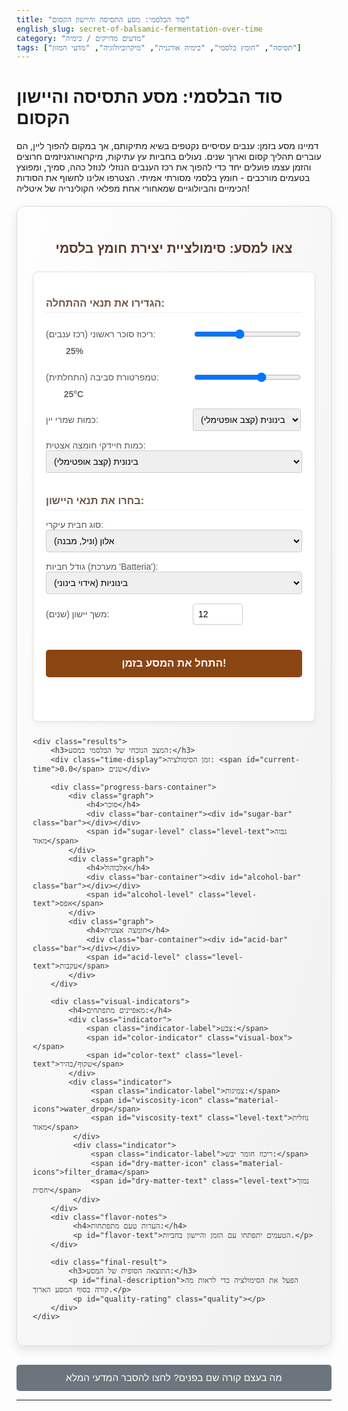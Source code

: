 ```yaml
---
title: "סוד הבלסמי: מסע התסיסה והיישון הקסום"
english_slug: secret-of-balsamic-fermentation-over-time
category: "מדעים מדויקים / כימיה"
tags: ["תסיסה", "חומץ בלסמי", "כימיה אורגנית", "מיקרוביולוגיה", "מדעי המזון"]
---
```

# סוד הבלסמי: מסע התסיסה והיישון הקסום

דמיינו מסע בזמן: ענבים עסיסיים נקטפים בשיא מתיקותם, אך במקום להפוך ליין, הם עוברים תהליך קסום וארוך שנים. נעולים בחביות עץ עתיקות, מיקרואורגניזמים חרוצים והזמן עצמו פועלים יחד כדי להפוך את רכז הענבים הנוזלי לנוזל כהה, סמיך, ומפוצץ בטעמים מורכבים - חומץ בלסמי מסורתי אמיתי. הצטרפו אלינו לחשוף את הסודות הכימיים והביולוגיים שמאחורי אחת מפלאי הקולינריה של איטליה!

<div class="simulation-app">
    <h2>צאו למסע: סימולציית יצירת חומץ בלסמי</h2>
    <div class="controls">
        <h3>הגדירו את תנאי ההתחלה:</h3>
        <div class="control-group">
            <div>
                <label for="sugar-concentration">ריכוז סוכר ראשוני (רכז ענבים):</label>
                <input type="range" id="sugar-concentration" min="18" max="35" value="25">
                <span id="sugar-value" class="value-display">25%</span>
            </div>
            <div>
                <label for="initial-temp">טמפרטורת סביבה (התחלתית):</label>
                <input type="range" id="initial-temp" min="15" max="30" value="25">
                <span id="temp-value" class="value-display">25°C</span>
            </div>
            <div>
                <label for="yeast-concentration">כמות שמרי יין:</label>
                <select id="yeast-concentration">
                    <option value="low">נמוכה (תסיסה איטית)</option>
                    <option value="medium" selected>בינונית (קצב אופטימלי)</option>
                    <option value="high">גבוהה (תסיסה מהירה)</option>
                </select>
            </div>
            <div>
                <label for="bacteria-concentration">כמות חיידקי חומצה אצטית:</label>
                <select id="bacteria-concentration">
                    <option value="low">נמוכה (חומציות חלשה)</option>
                    <option value="medium" selected>בינונית (קצב אופטימלי)</option>
                    <option value="high">גבוהה (חומציות מהירה)</option>
                </select>
            </div>
        </div>
        <h3>בחרו את תנאי היישון:</h3>
        <div class="control-group">
            <div>
                <label for="barrel-type">סוג חבית עיקרי:</label>
                <select id="barrel-type">
                    <option value="oak">אלון (וניל, מבנה)</option>
                    <option value="cherry">דובדבן (פירותיות עדינה)</option>
                    <option value="chestnut">ערמון (גוון אגוזי/מעושן)</option>
                    <option value="mixed">מעורב (מורכבות טעמים)</option>
                </select>
            </div>
            <div>
                <label for="barrel-size">גודל חביות (מערכת 'Batteria'):</label>
                <select id="barrel-size">
                    <option value="large">גדולות (אידוי איטי)</option>
                    <option value="medium" selected>בינוניות (אידוי בינוני)</option>
                    <option value="small">קטנות (אידוי מהיר, ריכוז)</option>
                </select>
            </div>
            <div>
                <label for="aging-time">משך יישון (שנים):</label>
                <input type="number" id="aging-time" min="1" max="50" value="12">
            </div>
        </div>
        <button id="run-simulation">התחל את המסע בזמן!</button>
        <p id="simulation-status" class="status-message"></p>
    </div>

    <div class="results">
        <h3>המצב הנוכחי של הבלסמי במסע:</h3>
        <div class="time-display">זמן הסימולציה: <span id="current-time">0.0</span> שנים</div>

        <div class="progress-bars-container">
            <div class="graph">
                <h4>סוכר</h4>
                <div class="bar-container"><div id="sugar-bar" class="bar"></div></div>
                <span id="sugar-level" class="level-text">גבוה מאוד</span>
            </div>
            <div class="graph">
                <h4>אלכוהול</h4>
                <div class="bar-container"><div id="alcohol-bar" class="bar"></div></div>
                <span id="alcohol-level" class="level-text">אפס</span>
            </div>
            <div class="graph">
                <h4>חומצה אצטית</h4>
                <div class="bar-container"><div id="acid-bar" class="bar"></div></div>
                <span id="acid-level" class="level-text">עקבות</span>
            </div>
        </div>

        <div class="visual-indicators">
            <h4>מאפיינים מתפתחים:</h4>
            <div class="indicator">
                <span class="indicator-label">צבע:</span>
                <span id="color-indicator" class="visual-box"></span>
                <span id="color-text" class="level-text">שקוף/בהיר</span>
            </div>
            <div class="indicator">
                 <span class="indicator-label">צמיגות:</span>
                 <span id="viscosity-icon" class="material-icons">water_drop</span>
                 <span id="viscosity-text" class="level-text">נוזלית מאוד</span>
             </div>
             <div class="indicator">
                 <span class="indicator-label">ריכוז חומר יבש:</span>
                 <span id="dry-matter-icon" class="material-icons">filter_drama</span>
                 <span id="dry-matter-text" class="level-text">נמוך יחסית</span>
             </div>
        </div>
        <div class="flavor-notes">
             <h4>הערות טעם מתפתחות:</h4>
             <p id="flavor-text">הטעמים יתפתחו עם הזמן והיישון בחביות.</p>
        </div>

        <div class="final-result">
            <h3>התוצאה הסופית של המסע:</h3>
            <p id="final-description">הפעל את הסימולציה כדי לראות מה קורה בסוף המסע הארוך.</p>
             <p id="quality-rating" class="quality"></p>
        </div>
    </div>
</div>

<style>
    /* Import Google Fonts & Icons */
    @import url('https://fonts.googleapis.com/css2?family=Alef:wght@400;700&family=Rubik:wght@400;500;700&display=swap');
    @import url('https://fonts.googleapis.com/icon?family=Material+Icons');

    .simulation-app {
        font-family: 'Rubik', sans-serif;
        max-width: 960px;
        margin: 20px auto;
        padding: 25px;
        border: 1px solid #dcdcdc;
        border-radius: 12px;
        background: linear-gradient(to bottom right, #fefefe, #f0f0f0);
        box-shadow: 0 8px 16px rgba(0, 0, 0, 0.1);
        color: #333;
    }
    .simulation-app h2 {
        text-align: center;
        color: #5a3a2b; /* Rich brown */
        font-family: 'Alef', sans-serif;
        margin-bottom: 25px;
    }
     .simulation-app h3 {
        color: #705545; /* Slightly lighter brown */
        margin-top: 20px;
        margin-bottom: 15px;
        padding-bottom: 5px;
        border-bottom: 1px solid #eee;
     }

    .controls, .results {
        margin-bottom: 25px;
        padding: 20px;
        border: 1px solid #e0e0e0;
        border-radius: 8px;
        background-color: #ffffff;
        box-shadow: 0 4px 8px rgba(0, 0, 0, 0.05);
    }
    .control-group {
        margin-bottom: 20px;
    }
    .controls div {
        margin-bottom: 15px;
        display: flex;
        align-items: center;
        flex-wrap: wrap; /* Allow wrapping on smaller screens */
    }
    .controls label {
        display: inline-block;
        width: 220px; /* Increased width for labels */
        margin-right: 15px;
        font-weight: 500; /* Medium weight */
        color: #555;
        flex-shrink: 0; /* Prevent label from shrinking */
    }
    .controls input[type="range"], .controls select, .controls input[type="number"] {
        vertical-align: middle;
        flex-grow: 1; /* Allow inputs to take available space */
        padding: 8px;
        border: 1px solid #ccc;
        border-radius: 4px;
        font-size: 1em;
    }
     .controls input[type="number"] {
        flex-grow: 0;
        width: 80px; /* Fixed width for number input */
     }
    .value-display {
        display: inline-block;
        min-width: 50px; /* Ensure space for value */
        text-align: right;
        margin-left: 10px;
        font-weight: bold;
        color: #666;
    }

    .controls button {
        display: block;
        width: 100%;
        padding: 12px;
        background-color: #8b4513; /* SaddleBrown - balsamic color */
        color: white;
        border: none;
        border-radius: 5px;
        font-size: 1.2em;
        font-weight: 700;
        cursor: pointer;
        margin-top: 25px;
        transition: background-color 0.3s ease;
    }
    .controls button:hover {
        background-color: #a0522d; /* Siennna */
    }
     .controls button:disabled {
         background-color: #ccc;
         cursor: not-allowed;
     }

    .status-message {
        text-align: center;
        margin-top: 15px;
        font-size: 1em;
        color: #5a3a2b;
        min-height: 1.5em; /* Reserve space */
    }

    .progress-bars-container {
        display: flex;
        justify-content: space-around;
        margin-bottom: 20px;
        gap: 15px; /* Space between bars */
    }
    .graph {
        text-align: center;
        width: 32%; /* Slightly less than 1/3 to account for gap */
        font-weight: 500;
    }
     .graph h4 {
         margin-top: 0;
         margin-bottom: 8px;
         color: #555;
     }
    .bar-container {
        width: 100%;
        height: 25px; /* Taller bars */
        border: 1px solid #ccc;
        border-radius: 4px;
        overflow: hidden;
        margin-bottom: 8px;
        background-color: #eee;
    }
    .bar {
        height: 100%;
        width: 0%; /* Initial state */
        transition: width 0.1s linear; /* Smooth animation */
    }
    #sugar-bar { background: linear-gradient(to right, #ffda63, #f7b731); } /* Warm yellow/orange */
    #alcohol-bar { background: linear-gradient(to right, #87ceeb, #4682b4); } /* SkyBlue/SteelBlue */
    #acid-bar { background: linear-gradient(to right, #e9967a, #cd5c5c); } /* Light red/IndianRed */

    .level-text {
        font-weight: bold;
        color: #666;
    }

    .visual-indicators {
        margin-top: 20px;
        padding-top: 15px;
        border-top: 1px dashed #ccc;
    }
    .visual-indicators h4 {
         margin-top: 0;
         margin-bottom: 15px;
         color: #555;
    }
    .indicator {
        margin-bottom: 12px;
        font-weight: 500;
        display: flex;
        align-items: center;
        color: #555;
    }
     .indicator-label {
         display: inline-block;
         width: 150px; /* Align labels */
         flex-shrink: 0;
     }
     .material-icons {
         font-size: 1.4em;
         margin-right: 8px;
         color: #8b4513; /* Balsamic color for icons */
     }
    .visual-box {
        display: inline-block;
        width: 40px; /* Larger color box */
        height: 25px;
        border: 1px solid #333;
        vertical-align: middle;
        margin-right: 10px;
        background-color: #fff; /* Default light color */
        transition: background-color 0.5s ease; /* Smooth color transition */
         box-shadow: inset 0 0 5px rgba(0,0,0,0.2);
    }
     #viscosity-icon { color: #007bff; /* Blueish for liquid flow */ }
     #dry-matter-icon { color: #8b4513; /* Brown for concentration */ }


    .flavor-notes {
        margin-top: 20px;
         padding-top: 15px;
        border-top: 1px dashed #ccc;
    }
     .flavor-notes h4 {
         margin-top: 0;
         margin-bottom: 10px;
          color: #555;
     }
     #flavor-text {
         font-style: italic;
         color: #777;
     }

    .final-result {
        margin-top: 25px;
        padding-top: 20px;
        border-top: 2px solid #8b4513; /* Stronger separator */
        text-align: center;
    }
     .final-result h3 {
         color: #5a3a2b;
         margin-bottom: 15px;
         border-bottom: none;
     }
    #final-description {
        font-size: 1.1em;
        line-height: 1.6;
        color: #444;
    }
     .quality {
         font-size: 1.2em;
         font-weight: bold;
         margin-top: 10px;
         min-height: 1.5em; /* Reserve space */
     }
    .quality.good { color: #28a745; } /* Green */
    .quality.medium { color: #ffc107; } /* Yellow */
    .quality.poor { color: #dc3545; } /* Red */

    #toggleExplanation {
        display: block;
        width: 100%;
        padding: 12px;
        margin-top: 30px;
        background-color: #6c757d; /* Gray */
        color: white;
        border: none;
        border-radius: 5px;
        font-size: 1.1em;
        cursor: pointer;
        text-align: center;
        transition: background-color 0.3s ease;
        font-family: 'Rubik', sans-serif;
        font-weight: 500;
    }
    #toggleExplanation:hover {
        background-color: #5a6268;
    }

    .explanation-section {
        margin-top: 20px;
        padding: 25px;
        border: 1px solid #dcdcdc;
        border-radius: 12px;
        background: #f9f9f9;
        color: #333;
        font-family: 'Rubik', sans-serif;
        line-height: 1.6;
    }
    .explanation-section h2, .explanation-section h3 {
         color: #5a3a2b;
         font-family: 'Alef', sans-serif;
    }
    .explanation-section h3 {
        margin-top: 20px;
        margin-bottom: 10px;
         border-bottom: 1px dashed #ccc;
         padding-bottom: 3px;
         color: #705545;
    }
     .explanation-section ul {
         margin-top: 10px;
         margin-bottom: 15px;
         padding-left: 20px;
     }
     .explanation-section li {
         margin-bottom: 8px;
     }
    .hidden {
        display: none;
    }

     /* Responsive adjustments */
     @media (max-width: 768px) {
         .controls label {
             width: 100%; /* Full width for labels on smaller screens */
             margin-right: 0;
             margin-bottom: 5px;
         }
         .controls div {
             flex-direction: column;
             align-items: flex-start;
         }
         .controls input[type="range"], .controls select, .controls input[type="number"] {
              width: 100%; /* Full width for inputs */
         }
          .value-display {
              text-align: left;
              margin-left: 0;
              margin-top: 5px;
              width: 100%;
          }
         .progress-bars-container {
             flex-direction: column;
             gap: 20px;
         }
         .graph {
             width: 100%;
         }
         .indicator {
             flex-direction: column;
             align-items: flex-start;
         }
         .indicator-label {
             width: 100%;
             margin-bottom: 5px;
         }
         .visual-box {
             margin-right: 5px;
         }
     }

</style>

<button id="toggleExplanation">מה בעצם קורה שם בפנים? לחצו להסבר המדעי המלא</button>

<div id="explanation" class="explanation-section hidden">
    <h2>המסע המולקולרי: הסבר מעמיק על קסם הבלסמי</h2>

    <h3>הבסיס: רכז ענבים מבושל ('Mosto Cotto')</h3>
    <p>המסע מתחיל לא מענבים שלמים, אלא מרכז ענבים טרי שבושל ארוכות על אש נמוכה. הבישול מרכז את הסוכרים, מעקר אותו באופן חלקי, ומתחיל תגובות מאיאר ראשוניות שתורמות לצבע ולטעמים ראשוניים. התוצר הוא נוזל מתוק ועשיר, אך עדיין לא חומץ.</p>

    <h3>השלב הראשון: מתיקות הופכת לאלכוהול (תסיסה כוהלית)</h3>
    <p>כשהרכז המבושל מתקרר ומועבר לחבית הראשונה (או למכל), נכנסים לפעולה שמרים - בעיקר <i>Saccharomyces cerevisiae</i>, אותם שמרים ותיקים שמשמשים לייצור יין. הם מוצאים ברכז סוכר בשפע ומתחילים "לאכול" אותו, תוך פליטת אלכוהול (אתנול) ופחמן דו-חמצני כתוצרי לוואי. זהו תהליך אנאירובי (שאינו דורש חמצן רב).</p>
    <ul>
        <li><strong>הגיבורים המיקרוסקופיים:</strong> שמרים חרוצים.</li>
        <li><strong>ההמרה הכימית:</strong> סוכרים (גלוקוז, פרוקטוז) &rarr; אתנול + פחמן דו-חמצני.</li>
        <li><strong>גורמים קריטיים:</strong> טמפרטורה נוחה לשמרים, ריכוז סוכר (יותר סוכר = פוטנציאל ליותר אלכוהול), זמינות חומרים מזינים לשמרים. השלב הזה קצר יחסית, בעיקר בחודשים הראשונים.</li>
    </ul>

    <h3>השלב השני: האלכוהול הופך לחומציות (תסיסה אצטית)</h3>
    <p>לאחר שרוב הסוכר הומר לאלכוהול, נכנסים לתמונה גיבורים אחרים: חיידקי חומצה אצטית (כמו <i>Acetobacter</i> ו-<i>Gluconobacter</i>). חיידקים אלו הם אירוביים - הם זקוקים לחמצן כדי לפעול. הם לוקחים את האלכוהול שנוצר בשלב הראשון ובתהליך חימצון ממירים אותו לחומצה אצטית - המרכיב העיקרי בחומץ.</p>
    <ul>
        <li><strong>הגיבורים המיקרוסקופיים:</strong> חיידקים נושמי חמצן.</li>
        <li><strong>ההמרה הכימית:</strong> אתנול + חמצן &rarr; חומצה אצטית + מים.</li>
        <li><strong>גורמים קריטיים:</strong> נוכחות חמצן (פתחי החביות קריטיים כאן!), טמפרטורה מתאימה לחיידקים, ריכוז אלכוהול (חייבים אלכוהול כדי לייצר חומצה!), וגם ריכוז החומצה עצמה (ריכוז חומצה גבוה מדי יכול לעכב ואף להרוג את החיידקים).</li>
    </ul>

    <h3>השלב המכריע: היישון הארוך במערכת החביות ('Batteria')</h3>
    <p>זהו סוד הקסם האמיתי של הבלסמי המסורתי. הנוזל, שכעת הוא תערובת של אלכוהול, חומצה אצטית, סוכרים שיוריים ותרכובות רבות מהענבים, מועבר לסדרה של חביות עץ מסוגים וגדלים שונים, המסודרות מהגדול לקטן (ה-'Batteria'). כאן מתרחש תהליך איטי, ממושך ומורכב בן שנים רבות (לפחות 12!).</p>
    <ul>
        <li><strong>התרכזות באמצעות אידוי:</strong> חביות העץ אינן אטומות לחלוטין. דרך נקבוביות העץ ובמיוחד דרך פתח קטן בחבית המכוסה ברשת למניעת כניסת חרקים, מים מתאדים באיטיות. האלכוהול והחומצות מתאדים פחות מהמים, כך שהנוזל הנותר הופך מרוכז, סמיך ועשיר יותר. קצב האידוי תלוי בגודל החבית (קטנות מתאדות מהר יותר) ובתנאי הסביבה (טמפרטורה, לחות).</li>
        <li><strong>אינטראקציה עם העץ:</strong> סוגי עץ שונים (אלון, ערמון, דובדבן, תות, אפרסק) תורמים טעמים, צבעים ותרכובות ארומטיות שונות לנוזל. אלון תורם וניל וטאנינים, דובדבן פירותיות, ערמון גוון אגוזי ועוד. החביות הקטנות יותר בעלות שטח פנים יחסית גדול לנפח, ולכן ההשפעה שלהן על הטעם והריכוז גדולה יותר.</li>
        <li><strong>פיתוח טעמים מורכבים:</strong> במהלך היישון, מתרחשות אינספור תגובות כימיות איטיות: יצירת אסטרים (תרכובות ארומטיות המעניקות ריחות פירותיים ופרחוניים), המשך תגובות מאיאר (המעמיקות את הצבע הכהה ומוסיפות טעמים קלויים וקרמליים), ופירוק איטי של חומרים מסוימים. תגובות אלו הופכות את הפרופיל הכימי והארומטי של החומץ למורכב ועשיר לאין שיעור מחומץ רגיל.</li>
        <li><strong>שיטת ה-'Transvaso' (העברה שנתית):</strong> מדי שנה, כמות קטנה של חומץ נלקחת מהחבית הקטנה ביותר ב'באטריה' לצורך בקבוק. החבית הריקה הזו מתמלאת בנוזל מהחבית הגדולה יותר שלפניה בסדרה. תהליך זה ממשיך במעלה הסדרה, עד שהחבית הגדולה ביותר מתמלאת ברכז ענבים מבושל חדש (או חומץ צעיר מהשנה הקודמת שהתחיל את המסע). שיטה זו יוצרת תהליך ערבוב הדרגתי ומבטיחה שגם החומץ הצעיר ביותר "יתחנך" על ידי החומץ הוותיק יותר, תוך שמירה על סגנון עקבי לאורך עשרות ואף מאות שנים.</li>
    </ul>

    <h3>התוצאה: נוזל זהב כהה</h3>
    <p>לאחר שנים רבות (12, 25, או אפילו יותר!), מתקבל חומץ בלסמי מסורתי אמיתי - נוזל סמיך כסירופ, כהה כמעט שחור, בעל איזון מושלם בין מתיקות, חומציות, ומורכבות טעמים וארומות שנוצרו מהענבים, התסיסה, העץ והזמן. איכותו נמדדת בצמיגותו, עומק צבעו, ובפרופיל הטעמים והריחות העשיר שלו.</p>
</div>

<script>
    document.addEventListener('DOMContentLoaded', () => {
        // Get control elements
        const sugarRange = document.getElementById('sugar-concentration');
        const sugarValueSpan = document.getElementById('sugar-value');
        const tempRange = document.getElementById('initial-temp');
        const tempValueSpan = document.getElementById('temp-value');
        const yeastSelect = document.getElementById('yeast-concentration');
        const bacteriaSelect = document.getElementById('bacteria-concentration');
        const barrelTypeSelect = document.getElementById('barrel-type');
        const barrelSizeSelect = document.getElementById('barrel-size');
        const agingTimeInput = document.getElementById('aging-time');
        const runButton = document.getElementById('run-simulation');
        const statusMessage = document.getElementById('simulation-status');

        // Get results elements
        const currentTimeSpan = document.getElementById('current-time');
        const sugarBar = document.getElementById('sugar-bar');
        const alcoholBar = document.getElementById('alcohol-bar');
        const acidBar = document.getElementById('acid-bar');
        const sugarLevelSpan = document.getElementById('sugar-level');
        const alcoholLevelSpan = document.getElementById('alcohol-level');
        const acidLevelSpan = document.getElementById('acid-level');
        const colorIndicator = document.getElementById('color-indicator');
        const colorTextSpan = document.getElementById('color-text');
        const viscosityTextSpan = document.getElementById('viscosity-text');
        const dryMatterTextSpan = document.getElementById('dry-matter-text');
        const flavorTextSpan = document.getElementById('flavor-text');
        const finalDescriptionParagraph = document.getElementById('final-description');
        const qualityRatingSpan = document.getElementById('quality-rating');

        // Get explanation elements
        const explanationDiv = document.getElementById('explanation');
        const toggleButton = document.getElementById('toggleExplanation');

        // State variables for simulation
        let currentSugar = 0; // %
        let currentAlcohol = 0; // %
        let currentAcid = 0; // %
        let currentColor = 0; // 0=lightest, 100=darkest
        let currentViscosity = 0; // 0=lowest, 100=highest
        let currentDryMatter = 0; // Relative value, increases with concentration
        let simulationTime = 0; // in years
        let simulationInterval = null; // To hold the interval timer

        // Constants and initial setup
        const initialColorBase = 10; // Color after cooking
        const initialAcidBase = 0.1; // Trace acid initially
        const maxAcidPotential = 10; // Theoretical max acid percentage

        // Update range value displays dynamically
        sugarRange.addEventListener('input', () => {
            sugarValueSpan.textContent = sugarRange.value + '%';
        });
        tempRange.addEventListener('input', () => {
            tempValueSpan.textContent = tempRange.value + '°C';
        });

        // Toggle explanation visibility
        toggleButton.addEventListener('click', () => {
            explanationDiv.classList.toggle('hidden');
            toggleButton.textContent = explanationDiv.classList.contains('hidden') ? 'מה בעצם קורה שם בפנים? לחצו להסבר המדעי המלא' : 'הסתר את ההסבר המדעי';
        });

        // Function to update the display elements
        const updateDisplay = () => {
            currentTimeSpan.textContent = simulationTime.toFixed(1);

            // Update bars (scaled relative to plausible max values)
            sugarBar.style.width = Math.max(0, Math.min(100, (currentSugar / (parseInt(sugarRange.value) * 1.2)) * 100)) + '%'; // Scale relative to initial sugar + buffer
            alcoholBar.style.width = Math.max(0, Math.min(100, (currentAlcohol / (parseInt(sugarRange.value) * 0.6))) * 100) + '%'; // Scale relative to potential max alcohol
            acidBar.style.width = Math.max(0, Math.min(100, (currentAcid / maxAcidPotential) * 100)) + '%'; // Scale relative to potential max acid

            // Update text levels
            sugarLevelSpan.textContent = currentSugar > parseInt(sugarRange.value) * 0.5 ? 'גבוה מאוד' : (currentSugar > parseInt(sugarRange.value) * 0.2 ? 'גבוה' : (currentSugar > 2 ? 'בינוני' : 'נמוך'));
            if (currentSugar <= 2) sugarLevelSpan.textContent = 'נמוך מאוד';

            alcoholLevelSpan.textContent = currentAlcohol < 1 ? 'אפס' : (currentAlcohol < parseInt(sugarRange.value) * 0.1 ? 'נמוך מאוד' : (currentAlcohol < parseInt(sugarRange.value) * 0.3 ? 'נמוך' : (currentAlcohol < parseInt(sugarRange.value) * 0.5 ? 'בינוני' : 'גבוה')));
            if (currentAlcohol >= parseInt(sugarRange.value) * 0.5) alcoholLevelSpan.textContent = 'גבוה מאוד';


            acidLevelSpan.textContent = currentAcid < 0.5 ? 'עקבות' : (currentAcid < 2 ? 'נמוך מאוד' : (currentAcid < 5 ? 'נמוך' : (currentAcid < 8 ? 'בינוני' : 'גבוה')));
            if (currentAcid >= 8) acidLevelSpan.textContent = 'גבוה מאוד';


            // Update visuals
            const colorIntensity = Math.min(255, Math.max(0, Math.round(currentColor * 2.55))); // Scale 0-100 to 0-255
            // Create a color gradient from light (like must) to dark balsamic
            const r = Math.max(0, Math.min(255, 255 - colorIntensity * 1.5));
            const g = Math.max(0, Math.min(255, 200 - colorIntensity * 1));
            const b = Math.max(0, Math.min(255, 100 - colorIntensity * 0.5));
            colorIndicator.style.backgroundColor = `rgb(${r}, ${g}, ${b})`;

            colorTextSpan.textContent = currentColor < 15 ? 'שקוף/בהיר' : (currentColor < 40 ? 'זהוב/ענברי' : (currentColor < 75 ? 'חום עמוק' : 'כהה מאוד'));
            if (currentColor >= 75) colorTextSpan.textContent = 'שחור כמעט';


            viscosityTextSpan.textContent = currentViscosity < 10 ? 'נוזלית מאוד' : (currentViscosity < 30 ? 'נוזלית' : (currentViscosity < 60 ? 'צמיגית בינונית' : (currentViscosity < 90 ? 'סמיכה' : 'סמיכה מאוד')));
            if (currentViscosity >= 90) viscosityTextSpan.textContent = 'דמוית סירופ';

            dryMatterTextSpan.textContent = currentDryMatter < initialSugar * 1.5 ? 'נמוך יחסית' : (currentDryMatter < initialSugar * 2.5 ? 'בינוני' : (currentDryMatter < initialSugar * 4 ? 'גבוה' : 'גבוה מאוד'));
             if (currentDryMatter >= initialSugar * 4) dryMatterTextSpan.textContent = 'גבוה מאוד';

             // Update flavor notes during aging (simplified)
             if (simulationTime > 1) {
                 let notes = [];
                  const baseAgingFlavor = simulationTime > 5 ? 'ניחוחות מיושנים' : '';
                 if(baseAgingFlavor) notes.push(baseAgingFlavor);

                 if (currentSugar > 5) notes.push('מתיקות ראשונית');
                 if (currentAcid > 4 && currentAcid < 9) notes.push('חומציות מאוזנת');
                  else if (currentAcid >= 9) notes.push('חומציות חזקה');
                  else if (currentAcid > 1) notes.push('חומציות עדינה');


                 if (currentAlcohol > 1) notes.push('רמז אלכוהולי');


                 const barrel = barrelTypeSelect.value;
                 if (simulationTime > 3) { // Barrel influence grows over time
                     if (barrel === 'oak' || barrel === 'mixed') notes.push('רמזים לווניל/עץ קלוי');
                     if (barrel === 'cherry' || barrel === 'mixed') notes.push('תווים פירותיים אדומים');
                     if (barrel === 'chestnut' || barrel === 'mixed') notes.push('גוון אגוזי/מעושן');
                 }

                  if (currentViscosity > 50 && simulationTime > 8) notes.push('מרקם סמיך ועשיר');
                  if (currentDryMatter > initialSugar * 3 && simulationTime > 10) notes.push('מתיקות מרוכזת מאוד');


                 if (notes.length > 0) {
                      flavorTextSpan.textContent = notes.join(', ') + '...';
                  } else {
                       flavorTextSpan.textContent = 'הטעמים מתחילים להתפתח...';
                  }
             } else {
                 flavorTextSpan.textContent = 'טעמים בסיסיים (סוכר, אלכוהול ראשוני).';
             }
        };

        // Simulation core logic (step-by-step)
        const simulateStep = () => {
            const initialSugar = parseInt(sugarRange.value);
            const initialTemp = parseInt(tempRange.value);
            const yeastConc = yeastSelect.value;
            const bacteriaConc = bacteriaSelect.value;
            const barrelType = barrelTypeSelect.value;
            const barrelSize = barrelSizeSelect.value;
            const totalAgingTime = parseInt(agingTimeInput.value);

            let timeStep = 1/12; // Default to monthly steps for the first year
            if (simulationTime >= 1) timeStep = 1; // Yearly steps after the first year

            // Adjust time step based on remaining time to finish exactly at totalAgingTime
             const remainingTime = totalAgingTime - simulationTime;
             const stepsPerSec = 20; // Target steps per second
             const totalStepsNeeded = remainingTime * stepsPerSec; // Rough estimate
             //timeStep = Math.max(timeStep, remainingTime / (stepsPerSec * 1)); // Ensure we finish within reasonable time? No, fixed step is better for animation

             // --- Process Calculations for the current time step ---

             // Phase 1: Alcoholic Fermentation (active mostly in the first year)
             let sugarConsumptionRate = 0;
             if (simulationTime < 1.5 && currentSugar > 2 && currentAlcohol < initialSugar * 0.6) { // Can still ferment if sugar > 2% and Alcohol < potential max
                  let tempFactor = initialTemp / 25; // Base temp factor
                  let yeastFactor = yeastConc === 'high' ? 1.5 : yeastConc === 'medium' ? 1.0 : 0.6;
                  let sugarFactor = Math.max(0, (currentSugar - 2) / initialSugar); // Slow down as sugar decreases
                  sugarConsumptionRate = (sugarFactor * tempFactor * yeastFactor * 15) * timeStep; // Arbitrary rate constant
                  sugarConsumptionRate = Math.min(sugarConsumptionRate, currentSugar - 2); // Don't consume below 2%
                  sugarConsumptionRate = Math.min(sugarConsumptionRate, (initialSugar * 0.6 - currentAlcohol) * 0.5); // Don't exceed alcohol potential too fast

                  currentSugar -= sugarConsumptionRate;
                  currentAlcohol += sugarConsumptionRate * 0.5; // Simplified conversion yield
             }


             // Phase 2: Acetic Fermentation (active once alcohol is present, needs oxygen)
             let alcoholConversionRate = 0;
             if (currentAlcohol > 0.5 && currentAcid < maxAcidPotential * 0.9) { // Need alcohol > 0.5 and Acid < 90% of max potential
                 let tempFactor = initialTemp / 25; // Base temp factor
                 let bacteriaFactor = bacteriaConc === 'high' ? 1.4 : bacteriaConc === 'medium' ? 1.0 : 0.7;
                 let alcoholFactor = Math.max(0, (currentAlcohol - 0.5) / (initialSugar * 0.5)); // Slow down as alcohol decreases
                 let acidInhibitionFactor = Math.max(0.1, 1 - (currentAcid / maxAcidPotential) * 0.8); // Slow down as acid increases

                 alcoholConversionRate = (alcoholFactor * tempFactor * bacteriaFactor * acidInhibitionFactor * 10) * timeStep; // Arbitrary rate constant
                 alcoholConversionRate = Math.min(alcoholConversionRate, currentAlcohol - 0.5); // Don't convert below 0.5% alcohol
                 alcoholConversionRate = Math.min(alcoholConversionRate, (maxAcidPotential * 0.9 - currentAcid) * 0.6); // Don't exceed acid potential too fast

                 currentAlcohol -= alcoholConversionRate;
                 currentAcid += alcoholConversionRate * 1.05; // Simplified conversion yield (acid is slightly heavier by mass)
             }

             // Phase 3: Aging & Concentration (continuous, dominates after first year)
             if (simulationTime >= 0) { // Aging starts immediately in the first year (monthly steps have smaller impact)
                 let evaporationRatePerYear = 0.08; // Base yearly evaporation (approx 8-10%)

                 // Adjust evaporation based on barrel size (surface area to volume ratio)
                 if (barrelSize === 'small') evaporationRatePerYear *= 1.5; // More surface area relative to volume
                 if (barrelSize === 'large') evaporationRatePerYear *= 0.6; // Less surface area relative to volume
                 // Add some variation based on temp? Higher temp = more evaporation
                 evaporationRatePerYear *= (initialTemp / 25);


                 const evaporationRateForStep = evaporationRatePerYear * timeStep;

                 // Evaporation primarily removes water, concentrating all solutes
                 // Simplification: Apply concentration factor to all current values
                 const concentrationFactor = 1 / (1 - evaporationRateForStep);

                 currentSugar *= concentrationFactor;
                 currentAlcohol *= concentrationFactor; // Alcohol also evaporates, but slower than water. This simplifies by concentrating.
                 currentAcid *= concentrationFactor;
                 currentDryMatter *= concentrationFactor;

                 // Color change over time, evaporation, and from barrel interaction
                 let colorIncreaseRate = (20 + (simulationTime * 1)) * timeStep; // Base increase over time
                 colorIncreaseRate *= (evaporationRateForStep * 50); // Higher evaporation = faster color concentration
                  if (barrelSize === 'small') colorIncreaseRate *= 1.2; // Smaller barrels influence faster

                 const barrelColorFactor = {
                     'oak': 1.2,
                     'cherry': 0.9,
                     'chestnut': 1.1,
                     'mixed': 1.1 // Mixed barrels have varied influence
                 };
                 colorIncreaseRate *= barrelColorFactor[barrelType];

                 currentColor += colorIncreaseRate;


                 // Viscosity increases mainly from concentration (linked to dry matter)
                 // It's more than just sugar/acid %, includes complex molecules formed during aging
                 // Rough formula: viscosity increases significantly with dry matter and time
                 let viscosityIncreaseRate = (currentDryMatter / initialSugar) * (simulationTime/totalAgingTime + 0.5) * 5 * timeStep; // Increase based on concentration and time progress
                 viscosityIncreaseRate *= (evaporationRateForStep * 80); // Strong link to evaporation/concentration
                 currentViscosity += viscosityIncreaseRate;

                 // Flavor development (logic handled in updateDisplay based on state)

             }


             // Clamp values to reasonable ranges (prevent negative or excessive growth)
             currentSugar = Math.max(0, currentSugar);
             currentAlcohol = Math.max(0, currentAlcohol); // Alcohol might increase first, then decrease with acetic fermentation
             currentAcid = Math.max(initialAcidBase, Math.min(maxAcidPotential * 1.2, currentAcid)); // Allow slight overshoot but clamp
             currentColor = Math.max(initialColorBase, Math.min(100, currentColor));
             currentViscosity = Math.max(0, Math.min(100, currentViscosity));
             currentDryMatter = Math.max(initialSugar * 1.1, currentDryMatter); // Dry matter starts high due to cooked must

             simulationTime += timeStep;

             updateDisplay(); // Update UI with new state

             // Check if simulation is complete
             if (simulationTime >= totalAgingTime) {
                 clearInterval(simulationInterval);
                 simulationInterval = null;
                 simulationTime = totalAgingTime; // Ensure it stops exactly at the target time
                 updateDisplay(); // Final update

                 runButton.disabled = false; // Enable the button again
                 statusMessage.textContent = "המסע הסתיים!";
                 determineFinalResult(); // Show final result description
             } else {
                  // Update status message based on current phase
                  if (simulationTime < 0.5) {
                       statusMessage.textContent = "שלב התסיסה הכוהלית בעיצומו...";
                   } else if (simulationTime < 2 && currentAlcohol > 1) {
                       statusMessage.textContent = "מתחילה התסיסה החומצית, אלכוהול הופך לחומץ...";
                   } else if (simulationTime >= 1) {
                       statusMessage.textContent = `שלב היישון בחביות מתקדם (שנה ${Math.floor(simulationTime)} מתוך ${totalAgingTime})...`;
                   } else {
                       statusMessage.textContent = "התהליך בעיצומו...";
                   }
             }
        };

        // Determine and display final result description and quality
        const determineFinalResult = () => {
            const initialSugar = parseInt(sugarRange.value);
            const totalAgingTime = parseInt(agingTimeInput.value);
            const barrelType = barrelTypeSelect.value;
            const barrelSize = barrelSizeSelect.value;


            let finalDescription = `לאחר יישון של ${totalAgingTime} שנים במערכת חביות בגודל ${barrelSize} עם דגש על עץ ${barrelType === 'mixed' ? 'מעורב' : barrelType}, החומץ שנוצר הוא: `;
            let qualityScore = 0; // Simple quality score

            // Assess quality based on final state and aging time
            if (totalAgingTime < 12) {
                 finalDescription += "חומץ צעיר יחסית, עדיין לא הגיע לפוטנציאל המלא של בלסמי מסורתי.";
                 qualityScore = 2;
            } else if (totalAgingTime < 25) {
                 // Aged Balsamic (12-24 years)
                 if (currentAcid >= 5 && currentAcid <= 8.5 && currentViscosity > 50 && currentColor > 60 && currentSugar < 10) {
                      finalDescription += "חומץ בלסמי מיושן עם איזון טוב של חומציות, מתיקות וריכוז.";
                      qualityScore = 8;
                 } else {
                      finalDescription += "חומץ בלסמי מיושן, אך עם איזון שאינו מושלם (ייתכן חומצי מדי/פחות מרוכז/מתוק מדי).";
                      qualityScore = 6;
                 }
            } else {
                 // Extra Vecchio (25+ years)
                  if (currentAcid >= 5 && currentAcid <= 8 && currentViscosity > 75 && currentColor > 80 && currentSugar < 8) {
                       finalDescription += "חומץ בלסמי אקסטרה וקיו (Extra Vecchio) - סמיך, כהה, ומורכב להפליא!";
                       qualityScore = 10;
                   } else {
                        finalDescription += "חומץ מיושן מאוד, אך ייתכן שאיבד איזון עקב יישון ארוך מדי או תנאים התחלתיים.";
                        qualityScore = 7;
                   }
            }

            // Add specific feedback based on final parameters
            if (currentAcid < 5) finalDescription += " חומציות נמוכה יחסית.";
            if (currentAcid > 8.5 && totalAgingTime < 25) finalDescription += " חומציות גבוהה יחסית.";
            if (currentViscosity < 50 && totalAgingTime >= 12) finalDescription += " צמיגות נמוכה יחסית לגילו.";
            if (currentColor < 60 && totalAgingTime >= 12) finalDescription += " צבע בהיר יחסית לגילו.";
            if (currentSugar > 10 && totalAgingTime >= 12 && currentAcid < 7) finalDescription += " מתיקות בולטת.";


            // Add flavor notes based on barrel type and aging (more detailed)
            let flavorNotes = [];
            if (currentViscosity > 60 && simulationTime > 10) flavorNotes.push('מרקם דמוי סירופ');
            if (currentDryMatter > initialSugar * 3) flavorNotes.push('מרוכז ועשיר');


            const barrel = barrelTypeSelect.value;
             if (totalAgingTime > 8) { // Barrel influence is significant after ~8 years
                 if (barrel === 'oak' || barrel === 'mixed') flavorNotes.push('תווי וניל/עץ');
                 if (barrel === 'cherry' || barrel === 'mixed') flavorNotes.push('ניחוחות פירות יבשים');
                 if (barrel === 'chestnut' || barrel === 'mixed') flavorNotes.push('גוון אגוזי עדין');
             }
             if (totalAgingTime > 15) flavorNotes.push('מורכבות ארומטית');


             if (flavorNotes.length > 0) {
                 finalDescription += " מאפיינים בולטים: " + flavorNotes.join(', ') + ".";
             }


            finalDescriptionParagraph.textContent = finalDescription;

             // Display quality rating
             qualityRatingSpan.textContent = "הערכת איכות: ";
             if (qualityScore >= 8) {
                 qualityRatingSpan.textContent += "מעולה!";
                 qualityRatingSpan.className = 'quality good';
             } else if (qualityScore >= 5) {
                 qualityRatingSpan.textContent += "טובה";
                 qualityRatingSpan.className = 'quality medium';
             } else {
                 qualityRatingSpan.textContent += "בסיסית/זקוקה לשיפור";
                 qualityRatingSpan.className = 'quality poor';
             }
             qualityRatingSpan.style.display = 'block'; // Make sure it's visible

        };


        // Run simulation button handler
        runButton.addEventListener('click', () => {
             if (simulationInterval) {
                 clearInterval(simulationInterval);
                 simulationInterval = null;
                 runButton.textContent = 'התחל סימולציה מחדש';
                 statusMessage.textContent = "הסימולציה הושהתה.";
                 return; // Pause functionality (optional)
             }

            // Reset state for new run
            currentSugar = parseInt(sugarRange.value);
            currentAlcohol = 0;
            currentAcid = initialAcidBase;
            currentColor = initialColorBase;
            currentViscosity = 0; // Starts low
            currentDryMatter = currentSugar * 1.1; // Base dry matter from cooked must
            simulationTime = 0;
            finalDescriptionParagraph.textContent = "הסימולציה פועלת...";
            qualityRatingSpan.textContent = ""; // Clear previous rating
            qualityRatingSpan.className = 'quality';
            qualityRatingSpan.style.display = 'none'; // Hide rating during run

            runButton.disabled = true; // Disable button during simulation
             runButton.textContent = 'פועל...';


            // Start the simulation loop (adjust interval for speed)
            // Simulate roughly 20 steps per second
            simulationInterval = setInterval(simulateStep, 50); // 50ms per step

            updateDisplay(); // Initial display state
        });

         // Initial display update on page load
         updateDisplay();
         finalDescriptionParagraph.textContent = "הגדירו את הפרמטרים והתחילו את הסימולציה!";
         statusMessage.textContent = "מוכן להפעלה";
         qualityRatingSpan.style.display = 'none';

    });
</script>
---